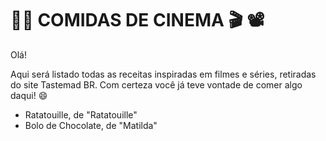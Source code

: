 # :woman_cook: COMIDAS DE CINEMA :clapper: :film_projector:

Olá! 

Aqui será listado todas as receitas inspiradas em filmes e séries, retiradas do site Tastemad BR. Com certeza você já teve vontade de comer algo daqui! :smile:

- Ratatouille, de "Ratatouille"
- Bolo de Chocolate, de "Matilda"